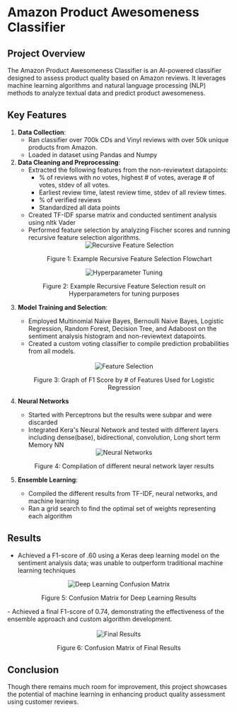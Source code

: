 # Amazon Product Awesomeness Classifier

## Project Overview
The Amazon Product Awesomeness Classifier is an AI-powered classifier designed to assess product quality based on Amazon reviews. It leverages machine learning algorithms and natural language processing (NLP) methods to analyze textual data and predict product awesomeness.

## Key Features
1. **Data Collection**:
   - Ran classifier over 700k CDs and Vinyl reviews with over 50k unique products from Amazon.
   - Loaded in dataset using Pandas and Numpy
2. **Data Cleaning and Preprocessing**:
   - Extracted the following features from the non-reviewtext datapoints:
     - % of reviews with no votes, highest # of votes, average # of votes, stdev of all votes.
     - Earliest review time, latest review time, stdev of all review times.
     - % of verified reviews
     - Standardized all data points
   - Created TF-IDF sparse matrix and conducted sentiment analysis using nltk Vader
   - Performed feature selection by analyzing Fischer scores and running recursive feature selection algorithms.
     <div align="center">
        <img src="https://i.imgur.com/ykHVyYy.png" alt="Recursive Feature Selection">
        <br>
        <p>Figure 1: Example Recursive Feature Selection Flowchart</p>
    </div>
   <div align="center">
      <img src="https://i.imgur.com/cQmNj6z.png" alt="Hyperparameter Tuning">
      <br>
      <p>Figure 2: Example Recursive Feature Selection result on Hyperparameters for tuning purposes</p>
  </div>
  
3. **Model Training and Selection**:
   - Employed Multinomial Naive Bayes, Bernoulli Naive Bayes, Logistic Regression, Random Forest, Decision Tree, and Adaboost on the sentiment analysis histogram and non-reviewtext datapoints.
   - Created a custom voting classifier to compile prediction probabilities from all models.
    <div align="center">
        <br>
        <img src="https://i.imgur.com/lqNItax.png" alt="Feature Selection">
        <br>
        <p>Figure 3: Graph of F1 Score by # of Features Used for Logistic Regression</p>
    </div>

4. **Neural Networks**
   - Started with Perceptrons but the results were subpar and were discarded
   - Integrated Kera's Neural Network and tested with different layers including dense(base), bidirectional, convolution, Long short term Memory NN
    <div align="center">
        <img src="https://i.imgur.com/bhhmPOD.jpeg" alt="Neural Networks">
        <br>
        <p>Figure 4: Compilation of different neural network layer results</p>
    </div>
    
5. **Ensemble Learning**:
   - Compiled the different results from TF-IDF, neural networks, and machine learning
   - Ran a grid search to find the optimal set of weights representing each algorithm 

## Results
  - Achieved a F1-score of .60 using a Keras deep learning model on the sentiment analysis data; was unable to outperform traditional machine learning techniques
   <div align="center">
      <img src="https://i.imgur.com/Rk5AKoF.png" alt="Deep Learning Confusion Matrix">
      <br>
      <p>Figure 5: Confusion Matrix for Deep Learning Results</p>
  </div>
  - Achieved a final F1-score of 0.74, demonstrating the effectiveness of the ensemble approach and custom algorithm development.
   <div align="center">
      <br>
      <img src="https://i.imgur.com/cxveWPa.png" alt="Final Results">
      <br>
      <p>Figure 6: Confusion Matrix of Final Results</p>
  </div>
  
## Conclusion
Though there remains much room for improvement, this project showcases the potential of machine learning in enhancing product quality assessment using customer reviews. 

